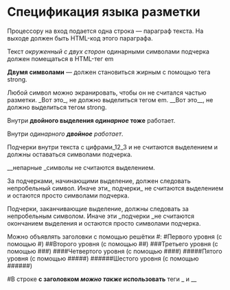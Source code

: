 # Спецификация языка разметки

Процессору на вход подается одна строка — параграф текста. 
На выходе должен быть HTML-код этого параграфа.

Текст _окруженный с двух сторон_  одинарными символами подчерка 
должен помещаться в HTML-тег em 

__Двумя символами__ — должен становиться жирным с помощью тега strong.

Любой символ можно экранировать, чтобы он не считался частью разметки. 
\_Вот это\_, не должно выделиться тегом em.
\_\_Вот это\_\_, не должно выделиться тегом strong.

Внутри __двойного выделения _одинарное_ тоже__ работает.

Внутри _одинарного __двойное__ работает_.

Подчерки внутри текста c цифрами_12_3 и не считаются выделением и должны оставаться символами подчерка.

__непарные _символы не считаются выделением.

За подчерками, начинающими выделение, должен следовать непробельный символ. Иначе эти_ подчерки_ не считаются выделением 
и остаются просто символами подчерка.

Подчерки, заканчивающие выделение, должны следовать за непробельным символом. Иначе эти _подчерки _не считаются окончанием выделения 
и остаются просто символами подчерка.

Можно объявлять заголовки с помощью решётки \#:
#Первого уровня (с помощью #)
##Второго уровня (с помощью ##)
###Третьего уровня (с помощью ###)
####Четвертого уровня (с помощью ####)
#####Пятого уровня (с помощью #####)
######Шестого уровня (с помощью ######)

#В строке __с заголовком _можно также_ использовать__ теги \_ и \_\_ 

